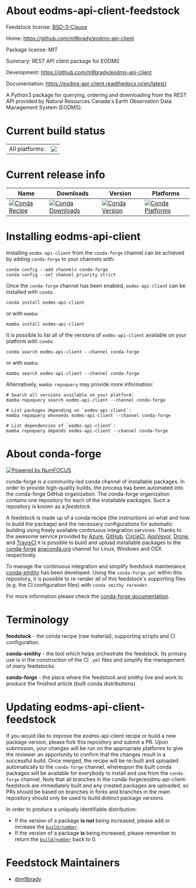 About eodms-api-client-feedstock
================================

Feedstock license: [BSD-3-Clause](https://github.com/conda-forge/eodms-api-client-feedstock/blob/main/LICENSE.txt)

Home: https://github.com/m9brady/eodms-api-client

Package license: MIT

Summary: REST API client package for EODMS

Development: https://github.com/m9brady/eodms-api-client

Documentation: https://eodms-api-client.readthedocs.io/en/latest/

A Python3 package for querying, ordering and downloading from the REST API
provided by Natural Resources Canada's Earth Observation Data Management
System (EODMS).


Current build status
====================


<table><tr><td>All platforms:</td>
    <td>
      <a href="https://dev.azure.com/conda-forge/feedstock-builds/_build/latest?definitionId=11986&branchName=main">
        <img src="https://dev.azure.com/conda-forge/feedstock-builds/_apis/build/status/eodms-api-client-feedstock?branchName=main">
      </a>
    </td>
  </tr>
</table>

Current release info
====================

| Name | Downloads | Version | Platforms |
| --- | --- | --- | --- |
| [![Conda Recipe](https://img.shields.io/badge/recipe-eodms--api--client-green.svg)](https://anaconda.org/conda-forge/eodms-api-client) | [![Conda Downloads](https://img.shields.io/conda/dn/conda-forge/eodms-api-client.svg)](https://anaconda.org/conda-forge/eodms-api-client) | [![Conda Version](https://img.shields.io/conda/vn/conda-forge/eodms-api-client.svg)](https://anaconda.org/conda-forge/eodms-api-client) | [![Conda Platforms](https://img.shields.io/conda/pn/conda-forge/eodms-api-client.svg)](https://anaconda.org/conda-forge/eodms-api-client) |

Installing eodms-api-client
===========================

Installing `eodms-api-client` from the `conda-forge` channel can be achieved by adding `conda-forge` to your channels with:

```
conda config --add channels conda-forge
conda config --set channel_priority strict
```

Once the `conda-forge` channel has been enabled, `eodms-api-client` can be installed with `conda`:

```
conda install eodms-api-client
```

or with `mamba`:

```
mamba install eodms-api-client
```

It is possible to list all of the versions of `eodms-api-client` available on your platform with `conda`:

```
conda search eodms-api-client --channel conda-forge
```

or with `mamba`:

```
mamba search eodms-api-client --channel conda-forge
```

Alternatively, `mamba repoquery` may provide more information:

```
# Search all versions available on your platform:
mamba repoquery search eodms-api-client --channel conda-forge

# List packages depending on `eodms-api-client`:
mamba repoquery whoneeds eodms-api-client --channel conda-forge

# List dependencies of `eodms-api-client`:
mamba repoquery depends eodms-api-client --channel conda-forge
```


About conda-forge
=================

[![Powered by
NumFOCUS](https://img.shields.io/badge/powered%20by-NumFOCUS-orange.svg?style=flat&colorA=E1523D&colorB=007D8A)](https://numfocus.org)

conda-forge is a community-led conda channel of installable packages.
In order to provide high-quality builds, the process has been automated into the
conda-forge GitHub organization. The conda-forge organization contains one repository
for each of the installable packages. Such a repository is known as a *feedstock*.

A feedstock is made up of a conda recipe (the instructions on what and how to build
the package) and the necessary configurations for automatic building using freely
available continuous integration services. Thanks to the awesome service provided by
[Azure](https://azure.microsoft.com/en-us/services/devops/), [GitHub](https://github.com/),
[CircleCI](https://circleci.com/), [AppVeyor](https://www.appveyor.com/),
[Drone](https://cloud.drone.io/welcome), and [TravisCI](https://travis-ci.com/)
it is possible to build and upload installable packages to the
[conda-forge](https://anaconda.org/conda-forge) [anaconda.org](https://anaconda.org/)
channel for Linux, Windows and OSX respectively.

To manage the continuous integration and simplify feedstock maintenance
[conda-smithy](https://github.com/conda-forge/conda-smithy) has been developed.
Using the ``conda-forge.yml`` within this repository, it is possible to re-render all of
this feedstock's supporting files (e.g. the CI configuration files) with ``conda smithy rerender``.

For more information please check the [conda-forge documentation](https://conda-forge.org/docs/).

Terminology
===========

**feedstock** - the conda recipe (raw material), supporting scripts and CI configuration.

**conda-smithy** - the tool which helps orchestrate the feedstock.
                   Its primary use is in the construction of the CI ``.yml`` files
                   and simplify the management of *many* feedstocks.

**conda-forge** - the place where the feedstock and smithy live and work to
                  produce the finished article (built conda distributions)


Updating eodms-api-client-feedstock
===================================

If you would like to improve the eodms-api-client recipe or build a new
package version, please fork this repository and submit a PR. Upon submission,
your changes will be run on the appropriate platforms to give the reviewer an
opportunity to confirm that the changes result in a successful build. Once
merged, the recipe will be re-built and uploaded automatically to the
`conda-forge` channel, whereupon the built conda packages will be available for
everybody to install and use from the `conda-forge` channel.
Note that all branches in the conda-forge/eodms-api-client-feedstock are
immediately built and any created packages are uploaded, so PRs should be based
on branches in forks and branches in the main repository should only be used to
build distinct package versions.

In order to produce a uniquely identifiable distribution:
 * If the version of a package **is not** being increased, please add or increase
   the [``build/number``](https://docs.conda.io/projects/conda-build/en/latest/resources/define-metadata.html#build-number-and-string).
 * If the version of a package **is** being increased, please remember to return
   the [``build/number``](https://docs.conda.io/projects/conda-build/en/latest/resources/define-metadata.html#build-number-and-string)
   back to 0.

Feedstock Maintainers
=====================

* [@m9brady](https://github.com/m9brady/)

